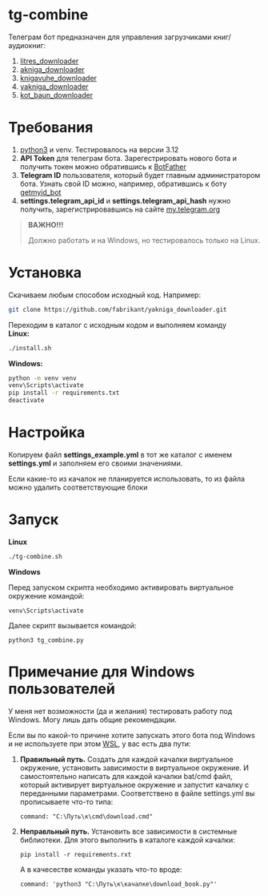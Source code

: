 # tg-combine
Телеграм бот предназначен для управления загрузчиками книг/аудиокниг:

1. [litres_downloader](https://github.com/fabrikant/litres_downloader.git)
1. [akniga_downloader](https://github.com/fabrikant/akniga_downloader.git)
1. [knigavuhe_downloader](https://github.com/fabrikant/knigavuhe_downloader.git)
1. [yakniga_downloader](https://github.com/fabrikant/yakniga_downloader.git)
1. [kot_baun_downloader](https://github.com/fabrikant/kot_baun_downloader.git)

# Требования
1. [python3](https://www.python.org/) и venv. Тестировалось на версии 3.12
1. **API Token** для телеграм бота. Зарегестрировать нового бота и получить токен можно обратившись к [BotFather](https://t.me/BotFather)
1. **Telegram ID** пользователя, который будет главным администратором бота. Узнать свой ID можно, например, обратившись к боту [getmyid_bot](https://t.me/getmyid_bot)
1. **settings.telegram_api_id** и **settings.telegram_api_hash** нужно получить, зарегистрировавшись на сайте [my.telegram.org](https://my.telegram.org)

> **ВАЖНО!!!**
>
> Должно работать и на Windows, но тестировалось только на Linux. 

# Установка

Скачиваем любым способом исходный код. Например:  
```bash
git clone https://github.com/fabrikant/yakniga_downloader.git
```
Переходим в каталог с исходным кодом и выполняем команду  
**Linux:**
```bash
./install.sh
```
**Windows:**
```cmd
python -m venv venv
venv\Scripts\activate
pip install -r requirements.txt
deactivate
```

# Настройка
Копируем файл **settings_example.yml** в тот же каталог с именем **settings.yml** и заполняем его своими значениями.

Если какие-то из качалок не планируется использовать, то из файла можно удалить соответствующие блоки

# Запуск
**Linux**
```bash
./tg-combine.sh
```
 
**Windows**

Перед запуском скрипта необходимо активировать виртуальное окружение командой:
```
venv\Scripts\activate
```
Далее скрипт вызывается командой:
```
python3 tg_combine.py
```

# Примечание для Windows пользователей
У меня нет возможности (да и желания) тестировать работу под Windows. Могу лишь дать общие рекомендации.

Если вы по какой-то причине хотите запускать этого бота под Windows и не используете при этом [WSL](https://ru.wikipedia.org/wiki/Windows_Subsystem_for_Linux), у вас есть два пути:

1. **Правильный путь.** Создать для каждой качалки виртуальное окружение, установить зависимости в виртуальное окружение.
И самостоятельно написать для каждой качалки bat/cmd файл, который активирует виртуальное окружение и запустит качалку с переданными параметрами.
Соответствено в файле settings.yml вы прописываете что-то типа: 

    ```command: "C:\Путь\к\cmd\download.cmd"```
1. **Неправльный путь.** Установить все зависимости в системные библиотеки. Для этого выполнить в каталоге каждой качалки:
    ```
    pip install -r requirements.rxt
    ```
    А в качесестве команды указать что-то вроде:

    ```command: 'python3 "C:\Путь\к\качалке\download_book.py"'```
